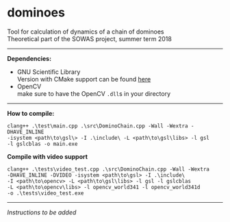 # dominoes

Tool for calculation of dynamics of a chain of dominoes  
Theoretical part of the SOWAS project, summer term 2018  

---
**Dependencies:**  
 * GNU Scientific Library  
   Version with CMake support can be found [here](https://github.com/ampl/gsl)  
 * OpenCV  
   make sure to have the OpenCV `.dll`s in your directory  

---
**How to compile:**

    clang++ .\test\main.cpp .\src\DominoChain.cpp -Wall -Wextra -DHAVE_INLINE
    -isystem <path\to\gsl\> -I .\include\ -L <path\to\gsl\libs> -l gsl
    -l gslcblas -o main.exe

**Compile with video support**

    clang++ .\tests\video_test.cpp .\src\DominoChain.cpp -Wall -Wextra
    -DHAVE_INLINE -DVIDEO -isystem <path\to\gsl> -I .\include\
    -I <path\to\opencv> -L <path\to\gsl\libs> -l gsl -l gslcblas
    -L <path\to\opencv\libs> -l opencv_world341 -l opencv_world341d
    -o .\tests\video_test.exe

---
*Instructions to be added*
